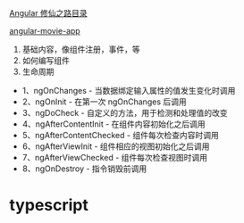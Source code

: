 [Angular 修仙之路目录](https://github.com/semlinker/angular2-ionic2/blob/master/ANGULAR.md)

[angular-movie-app](https://github.com/marekdano/angular-movie-app)

1. 基础内容，像组件注册，事件，等
2. 如何编写组件
3. 生命周期

- 1、ngOnChanges - 当数据绑定输入属性的值发生变化时调用
- 2、ngOnInit - 在第一次 ngOnChanges 后调用
- 3、ngDoCheck - 自定义的方法，用于检测和处理值的改变
- 4、ngAfterContentInit - 在组件内容初始化之后调用
- 5、ngAfterContentChecked - 组件每次检查内容时调用
- 6、ngAfterViewInit - 组件相应的视图初始化之后调用
- 7、ngAfterViewChecked - 组件每次检查视图时调用
- 8、ngOnDestroy - 指令销毁前调用

# typescript


